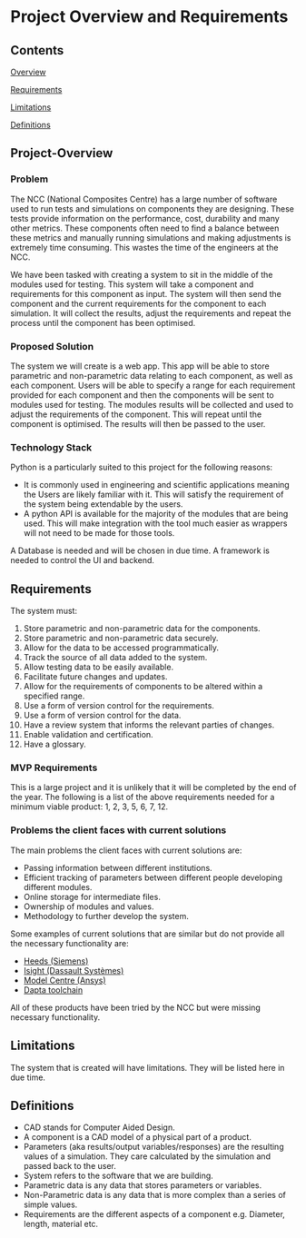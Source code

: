 # Project Overview and Requirements
## Contents 
[Overview](Project-Overview)  

[Requirements](Requirements)  

[Limitations](Limitations)  

[Definitions](Definitions)  


## Project-Overview
### Problem
The NCC (National Composites Centre) has a large number of software used to run tests and simulations on components they are designing. These tests provide information on the performance, cost, durability and many other metrics. These components often need to find a balance between these metrics and manually running simulations and making adjustments is extremely time consuming. This wastes the time of the engineers at the NCC.

We have been tasked with creating a system to sit in the middle of the modules used for testing. This system will take a component and requirements for this component as input. The system will then send the component and the current requirements for the component to each simulation. It will collect the results, adjust the requirements and repeat the process until the component has been optimised.

### Proposed Solution
The system we will create is a web app. This app will be able to store parametric and non-parametric data relating to each component, as well as each component. Users will be able to specify a range for each requirement provided for each component and then the components will be sent to modules used for testing. The modules results will be collected and used to adjust the requirements of the component. This will repeat until the component is optimised. The results will then be passed to the user.

### Technology Stack
Python is a particularly suited to this project for the following reasons:
* It is commonly used in engineering and scientific applications meaning the Users are likely familiar with it. This will satisfy the requirement of the system being extendable by the users.
* A python API is available for the majority of the modules that are being used. This will make integration with the tool much easier as wrappers will not need to be made for those tools. 

A Database is needed and will be chosen in due time.
A framework is needed to control the UI and backend.


## Requirements
 The system must:
1. Store parametric and non-parametric data for the components.
2. Store parametric and non-parametric data securely.
3. Allow for the data to be accessed programmatically.
4. Track the source of all data added to the system.
5. Allow testing data to be easily available.
6. Facilitate future changes and updates.
7. Allow for the requirements of components to be altered within a specified range.
8. Use a form of version control for the requirements.
9. Use a form of version control for the data.
10. Have a review system that informs the relevant parties of changes.
11. Enable validation and certification.
12. Have a glossary.

### MVP Requirements
This is a large project and it is unlikely that it will be completed by the end of the year. The following is a list of the above requirements needed for a minimum viable product: 1, 2, 3, 5, 6, 7, 12.

### Problems the client faces with current solutions
The main problems the client faces with current solutions are:
* Passing information between different institutions.
* Efficient tracking of parameters between different people developing different modules.
* Online storage for intermediate files.
* Ownership of modules and values.
* Methodology to further develop the system.

Some examples of current solutions that are similar but do not provide all the necessary functionality are:
*  [Heeds (Siemens)](https://plm.sw.siemens.com/en-US/simcenter/integration-solutions/heeds/)
* [Isight (Dassault Systèmes)](https://www.3ds.com/products-services/simulia/products/isight-simulia-execution-engine/)
* [Model Centre (Ansys)](https://www.ansys.com/en-gb/products/connect/ansys-modelcenter)
* [Dapta toolchain](https://www.dapta.com/)

All of these products have been tried by the NCC but were missing necessary functionality.

## Limitations
The system that is created will have limitations. They will be listed here in due time.

## Definitions
* CAD stands for Computer Aided Design.
* A component is a CAD model of a physical part of a product.
* Parameters (aka results/output variables/responses) are the resulting values of a simulation. They care calculated by the simulation and passed back to the user.
* System refers to the software that we are building.
* Parametric data is any data that stores parameters or variables.
* Non-Parametric data is any data that is more complex than a series of simple values.
* Requirements are the different aspects of a component e.g. Diameter, length, material etc.
